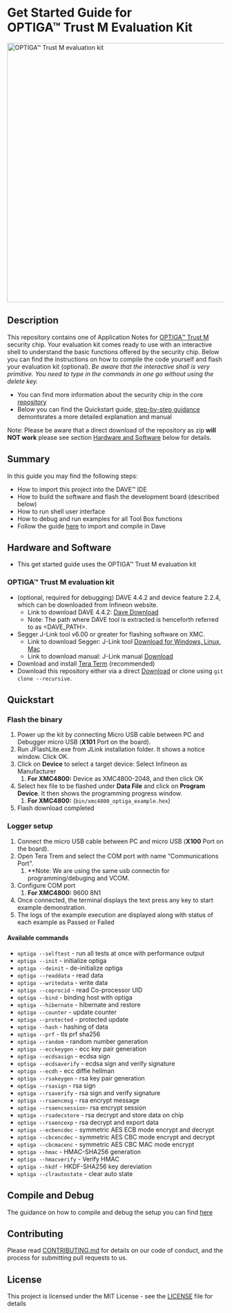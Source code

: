 # Get Started Guide for </br>OPTIGA™ Trust M Evaluation Kit

<img src="https://github.com/Infineon/Assets/raw/master/Pictures/OPTIGA_Trust_M_Eval_Kit%2002.jpg" title="OPTIGA™ Trust M evaluation kit" width="600"> 

## Description

This repository contains one of Application Notes for [OPTIGA™ Trust M](https://github.com/Infineon/optiga-trust-m) security chip.
Your evaluation kit comes ready to use with an interactive shell to understand the basic functions offered by the security chip.
Below you can find the instructions on how to compile the code yourself and flash your evaluation kit (optional). 
*Be aware that the interactive shall is very primitive. You need to type in the commands in one go without using the delete key.*

* You can find more information about the security chip in the core [repository](https://github.com/Infineon/optiga-trust-m)
* Below you can find the Quickstart guide, [step-by-step guidance](step-by-step-guide.md) demontsrates a more detailed explanation and manual

Note: Please be aware that a direct download of the repository as zip **will NOT work** please see section [Hardware and Software](#hardware-and-software) below for details.

## Summary
In this guide you may find the following steps:
* How to import this project into the DAVE™ IDE
* How to build the software and flash the development board (described below)
* How to run shell user interface
* How to debug and run examples for all Tool Box functions
* Follow the guide [here](step-by-step-guide.md#debug-optiga-trust-m-example-application-project-with-dave) to import and compile in Dave 

## Hardware and Software

* This get started guide uses the OPTIGA™ Trust M evaluation kit

### OPTIGA™ Trust M evaluation kit

* (optional, required for debugging) DAVE 4.4.2 and device feature 2.2.4, which can be downloaded from Infineon website. 
    * Link to download DAVE 4.4.2: [Dave Download](https://infineoncommunity.com/dave-download_ID645)
    * Note: The path where DAVE tool is extracted is henceforth referred to as <DAVE_PATH>.
*	Segger J-Link tool v6.00 or greater for flashing software on XMC. 
    * Link to download Segger: J-Link tool [Download for Windows, Linux, Mac](https://www.segger.com/downloads/jlink/#J-LinkSoftwareAndDocumentationPack)
    * Link to download manual: J-Link manual [Download](https://www.segger.com/downloads/jlink/)
* Download and install [Tera Term](https://osdn.net/projects/ttssh2/releases/) (recommended)
* Download this repository either via a direct [Download](https://github.com/Infineon/getstarted-optiga-trust-m/releases) or clone using `git clone --recursive`.
## Quickstart 
### Flash the binary

1. Power up the kit by connecting Micro USB cable between PC and Debugger micro USB (**X101** Port on the board).
1. Run JFlashLite.exe from JLink installation folder. It shows a notice window. Click OK.
1. Click on **Device** to select a target device: Select Infineon as Manufacturer
    1. **For XMC4800:** Device as XMC4800-2048, and then click OK
1. Select hex file to be flashed under **Data File** and click on **Program Device**. It then shows the programming progress window.
    1. **For XMC4800:** (`bin/xmc4800_optiga_example.hex`)
1. Flash download completed

### Logger setup

1. Connect the micro USB cable between PC and micro USB (**X100** Port on the board).
1. Open Tera Trem and select the COM port with name “Communications Port”. 
    1. **Note: We are using the same usb connectin for programming/debuging and VCOM.
1. Configure COM port 
    1. **For XMC4800:** 9600 8N1
1. Once connected, the terminal displays the text press any key to start example demonstration.
1. The logs of the example execution are displayed along with status of each example as Passed or Failed

#### Available commands

* `optiga --selftest`     - run all tests at once with performance output
* `optiga --init`         - initialize optiga
* `optiga --deinit`       - de-initialize optiga
* `optiga --readdata`     - read data
* `optiga --writedata`    - write data
* `optiga --coprocid`     - read Co-processor UID
* `optiga --bind`         - binding host with optiga
* `optiga --hibernate`    - hibernate and restore
* `optiga --counter`      - update counter
* `optiga --protected`    - protected update
* `optiga --hash`         - hashing of data
* `optiga --prf`          - tls prf sha256
* `optiga --random`       - random number generation
* `optiga --ecckeygen`    - ecc key pair generation
* `optiga --ecdsasign`    - ecdsa sign
* `optiga --ecdsaverify`  - ecdsa sign and verify signature
* `optiga --ecdh`         - ecc diffie hellman
* `optiga --rsakeygen`    - rsa key pair generation
* `optiga --rsasign`     - rsa sign
* `optiga --rsaverify`    - rsa sign and verify signature
* `optiga --rsaencmsg`    - rsa encrypt message
* `optiga --rsaencsession`- rsa encrypt session
* `optiga --rsadecstore`  - rsa decrypt and store data on chip
* `optiga --rsaencexp`    - rsa decrypt and export data
* `optiga --ecbencdec`    - symmetric AES ECB mode encrypt and decrypt
* `optiga --cbcencdec`    - symmetric AES CBC mode encrypt and decrypt
* `optiga --cbcmacenc`    - symmetric AES CBC MAC mode encrypt
* `optiga --hmac`         - HMAC-SHA256 generation
* `optiga --hmacverify`   - Verify HMAC
* `optiga --hkdf`         - HKDF-SHA256 key dereviation
* `optiga --clrautostate` - clear auto state

## Compile and Debug

The guidance on how to compile and debug the setup you can find [here](step-by-step-guide.md)


## Contributing
Please read [CONTRIBUTING.md](CONTRIBUTING.md) for details on our code of conduct, and the process for submitting pull requests to us.

## License
This project is licensed under the MIT License - see the [LICENSE](LICENSE) file for details
